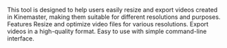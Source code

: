 This tool is designed to help users easily resize and export videos created in Kinemaster, making them suitable for different resolutions and purposes.
Features
Resize and optimize video files for various resolutions.
Export videos in a high-quality format.
Easy to use with simple command-line interface.
